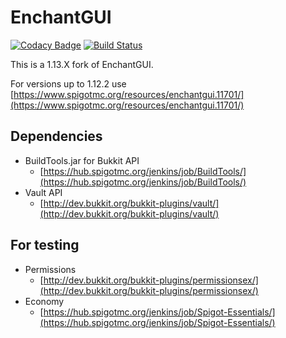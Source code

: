 EnchantGUI
==========
[![Codacy Badge](https://api.codacy.com/project/badge/Grade/9812659fb1f94001a5dad453171d0b55)](https://www.codacy.com/app/sarhatabaot/EnchantGUI?utm_source=github.com&amp;utm_medium=referral&amp;utm_content=sarhatabaot/EnchantGUI&amp;utm_campaign=Badge_Grade)
[![Build Status](https://travis-ci.org/sarhatabaot/EnchantGUI.svg?branch=dev%2F1.13)](https://travis-ci.org/sarhatabaot/EnchantGUI)

This is a 1.13.X fork of EnchantGUI. 

For versions up to 1.12.2 use [https://www.spigotmc.org/resources/enchantgui.11701/](https://www.spigotmc.org/resources/enchantgui.11701/)

## Dependencies

* BuildTools.jar for Bukkit API
  * [https://hub.spigotmc.org/jenkins/job/BuildTools/](https://hub.spigotmc.org/jenkins/job/BuildTools/)
* Vault API
  * [http://dev.bukkit.org/bukkit-plugins/vault/](http://dev.bukkit.org/bukkit-plugins/vault/)

## For testing

* Permissions
  * [http://dev.bukkit.org/bukkit-plugins/permissionsex/](http://dev.bukkit.org/bukkit-plugins/permissionsex/)
* Economy
  * [https://hub.spigotmc.org/jenkins/job/Spigot-Essentials/](https://hub.spigotmc.org/jenkins/job/Spigot-Essentials/)

